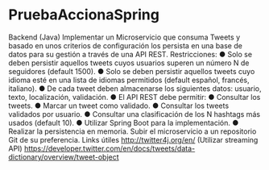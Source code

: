 # PruebaAccionaSpring

Backend (Java)
Implementar un Microservicio que consuma Tweets y basado en unos criterios de configuración los persista en una base de datos para su gestión a través de una API REST.
Restricciones:
● Solo se deben persistir aquellos tweets cuyos usuarios superen un número N de seguidores (default 1500). ● Solo se deben persistir aquellos tweets cuyo idioma esté en una lista de idiomas permitidos (default español, francés, italiano). ● De cada tweet deben almacenarse los siguientes datos: usuario, texto, localización, validación. ● El API REST debe permitir: ● Consultar los tweets. ● Marcar un tweet como validado. ● Consultar los tweets validados por usuario. ● Consultar una clasificación de los N hashtags más usados (default 10). ● Utilizar Spring Boot para la implementación. ● Realizar la persistencia en memoria.
Subir el microservicio a un repositorio Git de su preferencia.
Links útiles http://twitter4j.org/en/ (Utilizar streaming API) https://developer.twitter.com/en/docs/tweets/data-dictionary/overview/tweet-object
